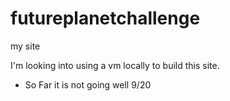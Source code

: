 # futureplanetchallenge
my site


I'm looking into using a vm locally to build this site. 

* So Far it is not going well 9/20

